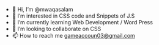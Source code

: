 - 👋 Hi, I’m @mwaqasalam
- 👀 I’m interested in CSS code and Snippets of J.S
- 🌱 I’m currently learning Web Development  / Word Press
- 💞️ I’m looking to collaborate on CSS
- 📫 How to reach me gameaccoun03@gmail.com

<!---
mwaqasalam/mwaqasalam is a ✨ special ✨ repository because its `README.md` (this file) appears on your GitHub profile.
You can click the Preview link to take a look at your changes.
--->
